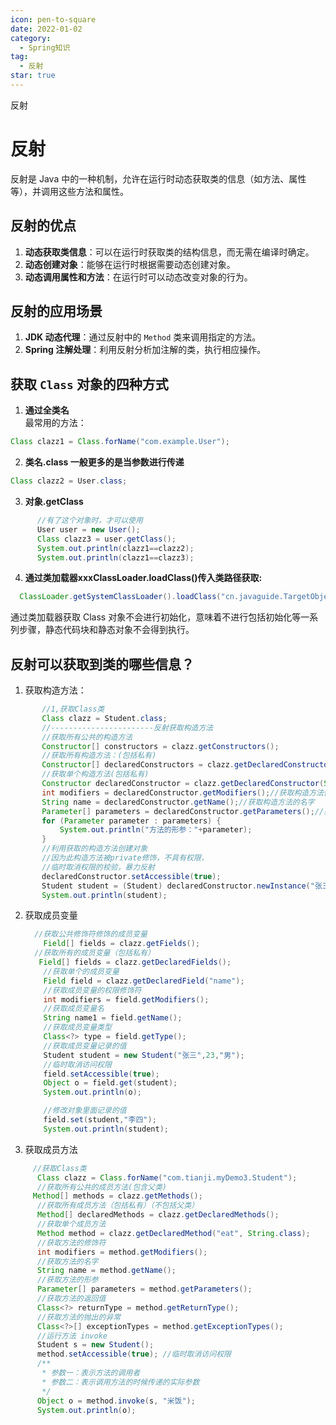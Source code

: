 ```yaml
---
icon: pen-to-square
date: 2022-01-02
category:
  - Spring知识
tag:
  - 反射
star: true
---
```

反射
<!-- more -->

# 反射

反射是 Java 中的一种机制，允许在运行时动态获取类的信息（如方法、属性等），并调用这些方法和属性。  

## 反射的优点

1. **动态获取类信息**：可以在运行时获取类的结构信息，而无需在编译时确定。  
2. **动态创建对象**：能够在运行时根据需要动态创建对象。  
3. **动态调用属性和方法**：在运行时可以动态改变对象的行为。

## 反射的应用场景

1. **JDK 动态代理**：通过反射中的 `Method` 类来调用指定的方法。  
2. **Spring 注解处理**：利用反射分析加注解的类，执行相应操作。

## 获取 `Class` 对象的四种方式

1. **通过全类名**  
   最常用的方法：
  ```java
  Class clazz1 = Class.forName("com.example.User");
  ```

2. **类名.class 一般更多的是当参数进行传递** 
  ```java
  Class clazz2 = User.class;
  ```      
3. **对象.getClass** 
  ```java
        //有了这个对象时，才可以使用
        User user = new User();
        Class clazz3 = user.getClass();
        System.out.println(clazz1==clazz2);
        System.out.println(clazz1==clazz3);
  ``` 
4. **通过类加载器xxxClassLoader.loadClass()传入类路径获取:** 
  ```java
    ClassLoader.getSystemClassLoader().loadClass("cn.javaguide.TargetObject");
  ```
通过类加载器获取 Class 对象不会进行初始化，意味着不进行包括初始化等一系列步骤，静态代码块和静态对象不会得到执行。

## 反射可以获取到类的哪些信息？
1. 获取构造方法：
 ```java
        //1,获取Class类
        Class clazz = Student.class;
        //-----------------------反射获取构造方法
        //获取所有公共的构造方法
        Constructor[] constructors = clazz.getConstructors();
        //获取所有构造方法：(包括私有)
        Constructor[] declaredConstructors = clazz.getDeclaredConstructors();
        //获取单个构造方法(包括私有)
        Constructor declaredConstructor = clazz.getDeclaredConstructor(String.class);
        int modifiers = declaredConstructor.getModifiers();//获取构造方法修饰符的值
        String name = declaredConstructor.getName();//获取构造方法的名字
        Parameter[] parameters = declaredConstructor.getParameters();//获取构造方法形参
        for (Parameter parameter : parameters) {
            System.out.println("方法的形参："+parameter);
        }
        //利用获取的构造方法创建对象
        //因为此构造方法被private修饰，不具有权限，
        //临时取消权限的校验，暴力反射
        declaredConstructor.setAccessible(true);
        Student student = (Student) declaredConstructor.newInstance("张三");
        System.out.println(student);
```
2. 获取成员变量
    ```java
      //获取公共修饰符修饰的成员变量
        Field[] fields = clazz.getFields();
      //获取所有的成员变量（包括私有）
       Field[] fields = clazz.getDeclaredFields();
        //获取单个的成员变量
        Field field = clazz.getDeclaredField("name");
        //获取成员变量的权限修饰符
        int modifiers = field.getModifiers();
        //获取成员变量名
        String name1 = field.getName();
        //获取成员变量类型
        Class<?> type = field.getType();
        //获取成员变量记录的值
        Student student = new Student("张三",23,"男");
        //临时取消访问权限
        field.setAccessible(true);
        Object o = field.get(student);
        System.out.println(o);

        //修改对象里面记录的值
        field.set(student,"李四");
        System.out.println(student);
    ```
3. 获取成员方法  
  ```java
       //获取Class类
        Class clazz = Class.forName("com.tianji.myDemo3.Student");
        //获取所有公共的成员方法(包含父类)
       Method[] methods = clazz.getMethods();
        //获取所有成员方法（包括私有）（不包括父类）
        Method[] declaredMethods = clazz.getDeclaredMethods();
        //获取单个成员方法
        Method method = clazz.getDeclaredMethod("eat", String.class);
        //获取方法的修饰符
        int modifiers = method.getModifiers();
        //获取方法的名字
        String name = method.getName();
        //获取方法的形参
        Parameter[] parameters = method.getParameters();
        //获取方法的返回值
        Class<?> returnType = method.getReturnType();
        //获取方法的抛出的异常
        Class<?>[] exceptionTypes = method.getExceptionTypes();
        //运行方法 invoke
        Student s = new Student();
        method.setAccessible(true); //临时取消访问权限
        /**
         * 参数一：表示方法的调用者
         * 参数二：表示调用方法的时候传递的实际参数
         */
        Object o = method.invoke(s, "米饭");
        System.out.println(o);
 ```